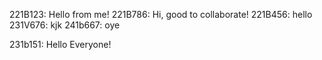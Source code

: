 221B123: Hello from me!
221B786: Hi, good to collaborate!
221B456: hello
231V676: kjk
241b667: oye

231b151: Hello Everyone!

